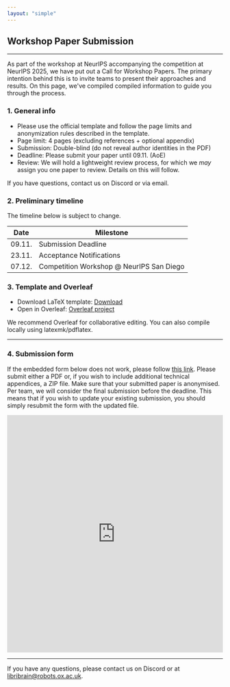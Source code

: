 ```yaml
---
layout: "simple"
---
```


## Workshop Paper Submission

---
As part of the workshop at NeurIPS accompanying the competition at NeurIPS 2025, we have put out a Call for Workshop Papers. The primary intention behind this is to invite teams to present their approaches and results. On this page, we've compiled compiled information to guide you through the process.


### 1. General info
- Please use the official template and follow the page limits and anonymization rules described in the template.
- Page limit: 4 pages (excluding references + optional appendix)
- Submission: Double-blind (do not reveal author identities in the PDF)
- Deadline: Please submit your paper until 09.11. (AoE)
- Review: We will hold a lightweight review process, for which we _may_ assign you one paper to review. Details on this will follow.

If you have questions, contact us on Discord or via email.

### 2. Preliminary timeline
The timeline below is subject to change.

| Date   | Milestone                                    |
|--------|----------------------------------------------|
| 09.11. | Submission Deadline                          |
| 23.11. | Acceptance Notifications                     |
| 07.12. | Competition Workshop @ NeurIPS San Diego     |



### 3. Template and Overleaf

- Download LaTeX template: [Download](https://libribrain.com/competition-workshop-template.zip)
- Open in Overleaf: [Overleaf project](https://www.overleaf.com/read/nvvxfndvqzzc#eb252d)

We recommend Overleaf for collaborative editing. You can also compile locally using latexmk/pdflatex.

---

### 4. Submission form
If the embedded form below does not work, please follow [this link](https://tally.so/r/3lpQNo). Please submit either a PDF or, if you wish to include additional technical appendices, a ZIP file. Make sure that your submitted paper is anonymised. Per team, we will consider the final submission before the deadline. This means that if you wish to update your existing submission, you should simply resubmit the form with the updated file.

<div style="position: relative; padding-bottom: 110%; height: 0; overflow: hidden;">
  <iframe
    src="https://tally.so/r/3lpQNo"
    title="LibriBrain Workshop Paper Submission"
    style="position: absolute; top: 0; left: 0; width: 100%; height: 100%; border: 0;"
    allowfullscreen
    loading="lazy"></iframe>
  </div>

---

If you have any questions, please contact us on Discord or at [libribrain@robots.ox.ac.uk](mailto:libribrain@robots.ox.ac.uk).


